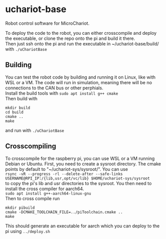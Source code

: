# uchariot-base

Robot control software for MicroChariot.

To deploy the code to the robot, you can either crosscompile and deploy the executable, or clone the repo onto the pi and build it there.  
Then just ssh onto the pi and run the executable in ~/uchariot-base/build/ with `./uChariotBase`  

## Building
You can test the robot code by building and running it on Linux, like with WSL or a VM. The code will run in simulation, meaning there will be no connections to the CAN bus or other perphials.  
Install the build tools with `sudo apt install g++ cmake`  
Then build with  
```
mkdir build  
cd build  
cmake ..  
make
```
and run with `./uChariotBase`  

## Crosscompiling
To crosscompile for the raspberry pi, you can use WSL or a VM running Debian or Ubuntu. First, you need to create a sysroot directory. The cmake points by default to "~/uchariot-sys/sysroot/". You can use  
`rsync -vR --progress -rl --delete-after --safe-links USERNAME@RPI_IP:/{lib,usr,opt/vc/lib} $HOME/uchariot-sys/sysroot`  
to copy the pi's lib and usr directories to the sysroot. You then need to install the cross compiler for aarch64.  
`sudo apt install g++-aarch64-linux-gnu`  
Then to cross compile run
```
mkdir pibuild
cmake -DCMAKE_TOOLCHAIN_FILE=../piToolchain.cmake ..
make
```
This should generate an executable for aarch which you can deploy to the pi using `../deploy.sh`  
